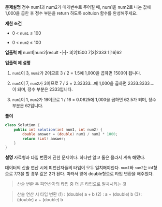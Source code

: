 **문제설명**
정수 num1과 num2가 매개변수로 주어질 때, num1을 num2로 나눈 값에 1,000을 곱한 후 정수 부분을 return 하도록 soltuion 함수를 완성해주세요.

**제한 조건**
- 0 < `num1` ≤ 100

- 0 < `num2` ≤ 100

**입출력 예**
num1|num2|result
-|-|-
3|2|1500
7|3|2333
1|16|62

**입출력 예 설명**
1. `num1`이 3, `num2`가 2이므로 3 / 2 = 1.5에 1,000을 곱하면 1500이 됩니다.

2. `num1`이 7, `num2`가 3이므로 7 / 3 = 2.33333...에 1,000을 곱하면 2333.3333.... 이 되며, 정수 부분은 2333입니다.

3. `num1`이 1, `num2`가 16이므로 1 / 16 = 0.0625에 1,000을 곱하면 62.5가 되며, 정수 부분은 62입니다.

**풀이**
```java
class Solution {
    public int solution(int num1, int num2) {
        double answer = (double) num1 / num2 * 1000;
        return (int) answer;
    }
}
```

**설명**
자료형과 타입 변환에 관한 문제이다. 하나만 알고 둘은 몰라서 계속 해맸다.

데이터의 산술 연산 시에 피연산자들의 타입이 모두 일치해야한다. `num1`와 `num2`는 int형으로 7/3을 할 경우 값은 2가 된다. 따라서 앞에 double형으로 타입 변환을 해주었다. 

> 산술 변환
두 피연산자의 타입 중 더 큰 타입으로 일치시키는 것

> 산술 연산 시 타입 변환
(1) :  (double) a + b
(2) :  a + (double) b
(3) :  (double) a + (double) b